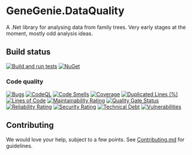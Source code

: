# GeneGenie.DataQuality

A .Net library for analysing data from family trees. Very early stages at the moment, mostly odd analysis ideas.

## Build status
[![Build and run tests](https://github.com/TheGeneGenieProject/GeneGenie.DataQuality/actions/workflows/sonar.yml/badge.svg)](https://github.com/TheGeneGenieProject/GeneGenie.DataQuality/actions/workflows/sonar.yml)
[![NuGet](https://img.shields.io/nuget/v/GeneGenie.DataQuality.svg)](https://www.nuget.org/packages/GeneGenie.DataQuality) 

### Code quality
[![Bugs](https://sonarcloud.io/api/project_badges/measure?project=GeneGenie.DataQuality&metric=bugs)](https://sonarcloud.io/summary/new_code?id=GeneGenie.DataQuality)
[![CodeQL](https://github.com/TheGeneGenieProject/GeneGenie.DataQuality/actions/workflows/codeql.yml/badge.svg)](https://github.com/TheGeneGenieProject/GeneGenie.DataQuality/actions/workflows/codeql.yml)
[![Code Smells](https://sonarcloud.io/api/project_badges/measure?project=GeneGenie.DataQuality&metric=code_smells)](https://sonarcloud.io/summary/new_code?id=GeneGenie.DataQuality)
[![Coverage](https://sonarcloud.io/api/project_badges/measure?project=GeneGenie.DataQuality&metric=coverage)](https://sonarcloud.io/summary/new_code?id=GeneGenie.DataQuality)
[![Duplicated Lines (%)](https://sonarcloud.io/api/project_badges/measure?project=GeneGenie.DataQuality&metric=duplicated_lines_density)](https://sonarcloud.io/summary/new_code?id=GeneGenie.DataQuality)
[![Lines of Code](https://sonarcloud.io/api/project_badges/measure?project=GeneGenie.DataQuality&metric=ncloc)](https://sonarcloud.io/summary/new_code?id=GeneGenie.DataQuality)
[![Maintainability Rating](https://sonarcloud.io/api/project_badges/measure?project=GeneGenie.DataQuality&metric=sqale_rating)](https://sonarcloud.io/summary/new_code?id=GeneGenie.DataQuality)
[![Quality Gate Status](https://sonarcloud.io/api/project_badges/measure?project=GeneGenie.DataQuality&metric=alert_status)](https://sonarcloud.io/summary/new_code?id=GeneGenie.DataQuality)
[![Reliability Rating](https://sonarcloud.io/api/project_badges/measure?project=GeneGenie.DataQuality&metric=reliability_rating)](https://sonarcloud.io/summary/new_code?id=GeneGenie.DataQuality)
[![Security Rating](https://sonarcloud.io/api/project_badges/measure?project=GeneGenie.DataQuality&metric=security_rating)](https://sonarcloud.io/summary/new_code?id=GeneGenie.DataQuality)
[![Technical Debt](https://sonarcloud.io/api/project_badges/measure?project=GeneGenie.DataQuality&metric=sqale_index)](https://sonarcloud.io/summary/new_code?id=GeneGenie.DataQuality)
[![Vulnerabilities](https://sonarcloud.io/api/project_badges/measure?project=GeneGenie.DataQuality&metric=vulnerabilities)](https://sonarcloud.io/summary/new_code?id=GeneGenie.DataQuality)

## Contributing

We would love your help, subject to a few points. See [Contributing.md](Contributing.md) for guidelines.
